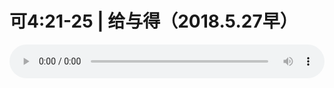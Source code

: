 # 可4:21-25 | 给与得（2018.5.27早）

<audio style="width: 100%;" preload="false" controls controlslist="nodownload"><source src="http://file.simai.life/audio/mp3/old/25025.mp3" type="audio/mpeg">Your browser does not support the audio element.</audio>


